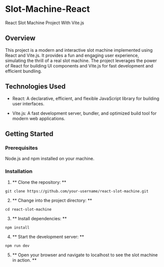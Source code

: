 # Slot-Machine-React

React Slot Machine Project With Vite.js

## Overview
This project is a modern and interactive slot machine implemented using React and Vite.js. It provides a fun and engaging user experience, simulating the thrill of a real slot machine. The project leverages the power of React for building UI components and Vite.js for fast development and efficient bundling.

## Technologies Used

- React: A declarative, efficient, and flexible JavaScript library for building user interfaces.

- Vite.js: A fast development server, bundler, and optimized build tool for modern web applications.

## Getting Started

### Prerequisites

Node.js and npm installed on your machine.

### Installation

1. ** Clone the repository: **

```git clone https://github.com/your-username/react-slot-machine.git ```

2. ** Change into the project directory: **

```cd react-slot-machine```

3. ** Install dependencies: **

```npm install```

4. ** Start the development server: **

```npm run dev```

5. ** Open your browser and navigate to localhost to see the slot machine in action. **


